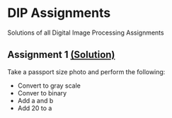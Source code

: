 # DIP Assignments
Solutions of all Digital Image Processing Assignments

## Assignment 1 [(Solution)](https://github.com/vishalrk1/DIP-Assignments/blob/main/DIP_Assignment_1.ipynb)
Take a passport size photo and perform the following:
- Convert to gray scale
- Conver to binary
- Add a and b
- Add 20 to a
